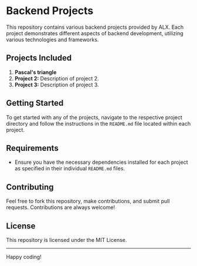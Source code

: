 # Backend Projects

This repository contains various backend projects provided by ALX. Each project demonstrates different aspects of backend development, utilizing various technologies and frameworks.

## Projects Included

1. **Pascal's triangle**
2. **Project 2:** Description of project 2.
3. **Project 3:** Description of project 3.

## Getting Started

To get started with any of the projects, navigate to the respective project directory and follow the instructions in the `README.md` file located within each project.

## Requirements

- Ensure you have the necessary dependencies installed for each project as specified in their individual `README.md` files.

## Contributing

Feel free to fork this repository, make contributions, and submit pull requests. Contributions are always welcome!

## License

This repository is licensed under the MIT License.

---

Happy coding!